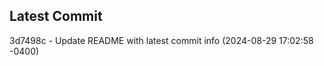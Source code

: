 
## Latest Commit
3d7498c - Update README with latest commit info (2024-08-29 17:02:58 -0400) <Yunxi-Zhou>
